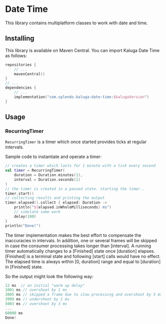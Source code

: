 # Date Time

This library contains multiplatform classes to work with date and time.

## Installing
This library is available on Maven Central. You can import Kaluga Date Time as follows:

```kotlin
repositories {
    // ...
    mavenCentral()
}
// ...
dependencies {
    // ...
    implementation("com.splendo.kaluga:date-time:$kalugaVersion")
}
```

## Usage

### RecurringTimer
`RecurringTimer` is a timer which once started provides ticks at regular intervals.

Sample code to instantiate and operate a timer:

```kotlin
// creates a timer which lasts for 1 minute with a tick every second
val timer = RecurringTimer(
    duration = Duration.minutes(1),
    interval = Duration.seconds(1)
)
// the timer is created in a paused state. starting the timer..
timer.start()
// collecting results and printing the output
timer.elapsed().collect { elapsed: Duration ->
    println("${elapsed.inWholeMilliseconds} ms")
    // simulate some work
    delay(100)
}
println("Done!")
```

The timer implementation makes the best effort to compensate the inaccuracies in intervals. 
In addition, one or several frames will be skipped in case the consumer processing takes longer than
[interval]. 
A running timer automatically changes to a [Finished] state once [duration] elapses.
[Finished] is a terminal state and following [start] calls would have no effect. 
The elapsed time is always within [0, duration] range and equal to [duration] in [Finished] state. 

So the output might look the following way:
```kotlin
12 ms  // an initial "warm up delay" 
1001 ms // overshoot by 1 ms
3005 ms // skipped a frame due to slow processing and overshoot by 5 ms
3999 ms // undershoot by 1 ms
5003 ms // overshoot by 3 ms
...
60000 ms 
Done!
```
